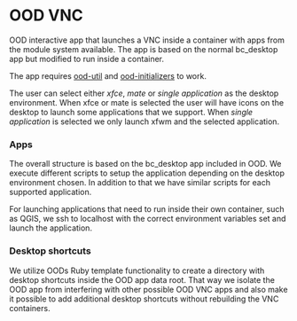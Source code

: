 # OOD VNC

OOD interactive app that launches a VNC inside a container with apps from the module system available.
The app is based on the normal bc_desktop app but modified to run inside a container.

The app requires [ood-util](https://github.com/CSCfi/ood-util) and [ood-initializers](https://github.com/CSCfi/ood-initializers) to work.

The user can select either *xfce*, *mate* or *single application* as the desktop environment.
When xfce or mate is selected the user will have icons on the desktop to launch some applications that we support.
When *single application* is selected we only launch xfwm and the selected application.

### Apps
The overall structure is based on the bc_desktop app included in OOD.
We execute different scripts to setup the application depending on the desktop environment chosen.
In addition to that we have similar scripts for each supported application.

For launching applications that need to run inside their own container, such as QGIS, we ssh to localhost with the correct environment variables set and launch the application.

### Desktop shortcuts
We utilize OODs Ruby template functionality to create a directory with desktop shortcuts inside the OOD app data root.
That way we isolate the OOD app from interfering with other possible OOD VNC apps and also make it possible to add additional desktop shortcuts without rebuilding the VNC containers.

